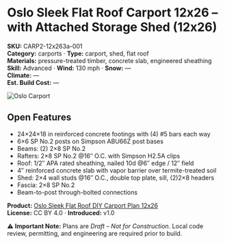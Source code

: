 # Oslo Sleek Flat Roof Carport 12x26 – with Attached Storage Shed (12x26)
**SKU:** CARP2-12x263a-001  
**Category:** carports · **Type:** carport, shed, flat roof  
**Materials:** pressure-treated timber, concrete slab, engineered sheathing  
**Skill:** Advanced · **Wind:** 130 mph · **Snow:** —  
**Climate:** —  
**Est. Build Cost:** —

![Oslo Carport](https://i.etsystatic.com/59867749/r/il/55fad0/7072157840/il_fullxfull.7072157840_bgf1.jpg)

## Open Features
- 24×24×18 in reinforced concrete footings with (4) #5 bars each way 
- 6×6 SP No.2 posts on Simpson ABU66Z post bases
- Beams: (2) 2×8 SP No.2
- Rafters: 2×8 SP No.2 @16″ O.C. with Simpson H2.5A clips
- Roof: 1/2″ APA rated sheathing, nailed 10d @6″ edge / 12″ field
- 4″ reinforced concrete slab with vapor barrier over termite-treated soil
- Shed: 2×4 wall studs @16″ O.C., double top plate, sill, (2)2×8 headers
- Fascia: 2×8 SP No.2
- Beam-to-post through-bolted connections

**Product:** [Oslo Sleek Flat Roof DIY Carport Plan 12x26](https://bamboodesignsplans.etsy.com/listing/4344887952)  
**License:** CC BY 4.0 · **Introduced:** v1.0  

⚠️ **Important Note:** Plans are *Draft – Not for Construction*. Local code review, permitting, and engineering are required prior to build.  
